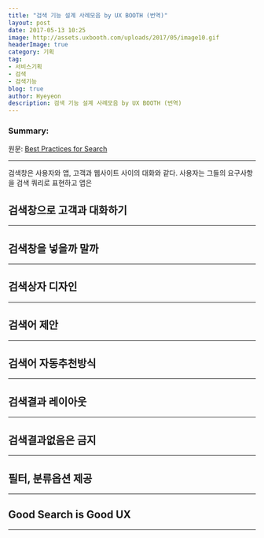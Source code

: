 ```yaml
---
title: "검색 기능 설계 사례모음 by UX BOOTH (번역)"
layout: post
date: 2017-05-13 10:25
image: http://assets.uxbooth.com/uploads/2017/05/image10.gif
headerImage: true
category: 기획
tag:
- 서비스기획
- 검색
- 검색기능
blog: true
author: Hyeyeon
description: 검색 기능 설계 사례모음 by UX BOOTH (번역)
---
```


### Summary:

원문: [Best Practices for Search](http://www.uxbooth.com/articles/best-practices-for-search/)

---

검색창은 사용자와 앱, 고객과 웹사이트 사이의 대화와 같다. 사용자는 그들의 요구사항을 검색 쿼리로 표현하고 앱은 

## 검색창으로 고객과 대화하기



---

## 검색창을 넣을까 말까




---

## 검색상자 디자인


---


## 검색어 제안




---

## 검색어 자동추천방식



---

## 검색결과 레이아웃



---

## 검색결과없음은 금지



---

## 필터, 분류옵션 제공




---

## Good Search is Good UX



---
